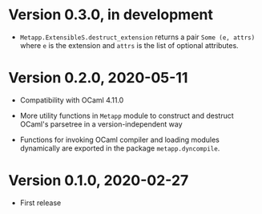 # Version 0.3.0, in development

- `Metapp.ExtensibleS.destruct_extension` returns a pair `Some (e, attrs)` where
  `e` is the extension and `attrs` is the list of optional attributes.

# Version 0.2.0, 2020-05-11

- Compatibility with OCaml 4.11.0

- More utility functions in `Metapp` module to construct and destruct OCaml's
  parsetree in a version-independent way

- Functions for invoking OCaml compiler and loading modules dynamically are
  exported in the package `metapp.dyncompile`.

# Version 0.1.0, 2020-02-27

- First release
